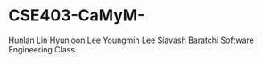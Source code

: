 CSE403-CaMyM-
=============
Hunlan Lin
Hyunjoon Lee
Youngmin Lee
Siavash Baratchi
Software Engineering Class
